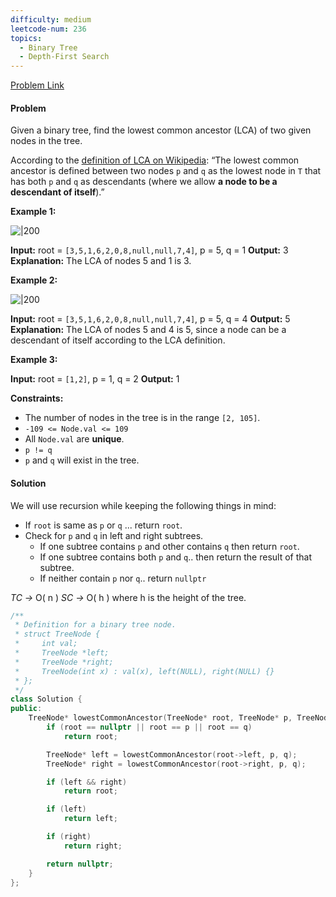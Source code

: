 ```yaml
---
difficulty: medium
leetcode-num: 236
topics:
  - Binary Tree
  - Depth-First Search
---
```

[Problem Link](https://leetcode.com/problems/lowest-common-ancestor-of-a-binary-tree/)

#### Problem
Given a binary tree, find the lowest common ancestor (LCA) of two given nodes in the tree.

According to the [definition of LCA on Wikipedia](https://en.wikipedia.org/wiki/Lowest_common_ancestor): “The lowest common ancestor is defined between two nodes `p` and `q` as the lowest node in `T` that has both `p` and `q` as descendants (where we allow **a node to be a descendant of itself**).”

**Example 1:**

![|200](https://assets.leetcode.com/uploads/2018/12/14/binarytree.png)

**Input:** root = `[3,5,1,6,2,0,8,null,null,7,4]`, p = 5, q = 1
**Output:** 3
**Explanation:** The LCA of nodes 5 and 1 is 3.

**Example 2:**

![|200](https://assets.leetcode.com/uploads/2018/12/14/binarytree.png)

**Input:** root = `[3,5,1,6,2,0,8,null,null,7,4]`, p = 5, q = 4
**Output:** 5
**Explanation:** The LCA of nodes 5 and 4 is 5, since a node can be a descendant of itself according to the LCA definition.

**Example 3:**

**Input:** root = `[1,2]`, p = 1, q = 2
**Output:** 1

**Constraints:**

- The number of nodes in the tree is in the range `[2, 105]`.
- `-109 <= Node.val <= 109`
- All `Node.val` are **unique**.
- `p != q`
- `p` and `q` will exist in the tree.

#### Solution
We will use recursion while keeping the following things in mind:
- If `root` is same as `p` or `q` ... return `root`.
- Check for `p` and `q` in left and right subtrees.
	- If one subtree contains `p` and other contains `q` then return `root`.
	- If one subtree contains both `p` and `q`.. then return the result of that subtree.
	- If neither contain `p` nor `q`.. return `nullptr`

*TC ->* O( n )
*SC ->* O( h ) where h is the height of the tree.

```cpp title=Code
/**
 * Definition for a binary tree node.
 * struct TreeNode {
 *     int val;
 *     TreeNode *left;
 *     TreeNode *right;
 *     TreeNode(int x) : val(x), left(NULL), right(NULL) {}
 * };
 */
class Solution {
public:
    TreeNode* lowestCommonAncestor(TreeNode* root, TreeNode* p, TreeNode* q) {
        if (root == nullptr || root == p || root == q)
            return root;

        TreeNode* left = lowestCommonAncestor(root->left, p, q);
        TreeNode* right = lowestCommonAncestor(root->right, p, q);

        if (left && right)
            return root;

        if (left)
            return left;

        if (right)
            return right;

        return nullptr;
    }
};
```